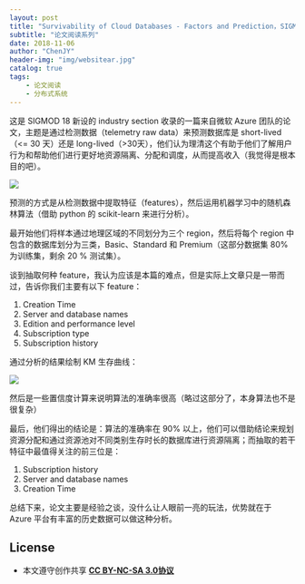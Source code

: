 ```yaml
---
layout: post
title: "Survivability of Cloud Databases - Factors and Prediction，SIGMOD 18"
subtitle: "论文阅读系列"
date: 2018-11-06
author: "ChenJY"
header-img: "img/websitear.jpg"
catalog: true
tags: 
    - 论文阅读
    - 分布式系统
---
```


这是 SIGMOD 18 新设的 industry section 收录的一篇来自微软 Azure 团队的论文，主题是通过检测数据（telemetry raw data）来预测数据库是 short-lived（<= 30 天）还是 long-lived（>30天），他们认为理清这个有助于他们了解用户行为和帮助他们进行更好地资源隔离、分配和调度，从而提高收入（我觉得是根本目的吧）。

![](https://pic3.zhimg.com/80/v2-7d1f3af7f2b782b5da3df810d389a6de_hd.jpg)

预测的方式是从检测数据中提取特征（features），然后运用机器学习中的随机森林算法（借助 python 的 scikit-learn 来进行分析）。

最开始他们将样本通过地理区域的不同划分为三个 region，然后将每个 region 中包含的数据库划分为三类，Basic、Standard 和 Premium（这部分数据集 80% 为训练集，剩余 20 % 测试集）。

谈到抽取何种 feature，我认为应该是本篇的难点，但是实际上文章只是一带而过，告诉你我们主要有以下 feature：

1. Creation Time
2. Server and database names
3. Edition and performance level
4. Subscription type
5. Subscription history

通过分析的结果绘制 KM 生存曲线：

![](https://pic2.zhimg.com/80/v2-4d1aa628d41d8e8034e956b7c492c269_hd.jpg)

然后是一些置信度计算来说明算法的准确率很高（略过这部分了，本身算法也不是很复杂）

最后，他们得出的结论是：算法的准确率在 90% 以上，他们可以借助结论来规划资源分配和通过资源池对不同类别生存时长的数据库进行资源隔离；而抽取的若干特征中最值得关注的前三位是：

1. Subscription history
2. Server and database names
3. Creation Time

总结下来，论文主要是经验之谈，没什么让人眼前一亮的玩法，优势就在于 Azure 平台有丰富的历史数据可以做这种分析。

## License
* 本文遵守创作共享 <a href="https://creativecommons.org/licenses/by-nc-sa/3.0/cn/" target="_blank"><b>CC BY-NC-SA 3.0协议</b></a>